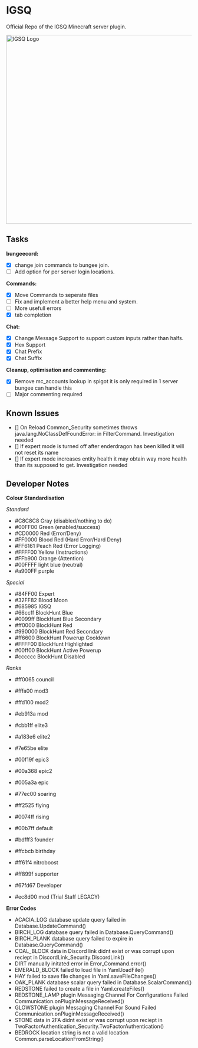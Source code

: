# IGSQ
Official Repo of the IGSQ Minecraft server plugin.

<img src="https://cdn.discordapp.com/attachments/741648211164528661/746779896038293574/logo.png" alt="IGSQ Logo" width="512"/>

## Tasks

**bungeecord:**
- [x] change join commands to bungee join.
- [ ] Add option for per server login locations.

**Commands:**
- [x] Move Commands to seperate files
- [ ] Fix and implement a better help menu and system.
- [ ] More usefull errors
- [x] tab completion

**Chat:**
- [x] Change Message Support to support custom inputs rather than halfs.
- [x] Hex Support
- [x] Chat Prefix
- [x] Chat Suffix

**Cleanup, optimisation and commenting:**
- [x] Remove mc_accounts lookup in spigot it is only required in 1 server bungee can handle this
- [ ] Major commenting required

## Known Issues

- [] On Reload Common_Security sometimes throws java.lang.NoClassDefFoundError: in FilterCommand. Investigation needed
- [] If expert mode is turned off after enderdragon has been killed it will not reset its name
- [] If expert mode increases entity health it may obtain way more health than its supposed to get. Investigation needed

## Developer Notes

**Colour Standardisation**

*Standard*
- #C8C8C8 Gray (disabled/nothing to do)
- #00FF00 Green (enabled/success)
- #CD0000 Red (Error/Deny)
- #FF0000 Blood Red (Hard Error/Hard Deny)
- #FF6161 Peach Red (Error Logging)
- #FFFF00 Yellow (Instructions)
- #FFb900 Orange (Attention)
- #00FFFF light blue (neutral)
- #a900FF purple

*Special*
- #84FF00 Expert
- #32FF82 Blood Moon
- #685985 IGSQ
- #66ccff BlockHunt Blue
- #0099ff BlockHunt Blue Secondary
- #ff0000 BlockHunt Red
- #990000 BlockHunt Red Secondary
- #ff6600 BlockHunt Powerup Cooldown
- #FFFF00 BlockHunt Highlighted
- #00ff00 BlockHunt Active Powerup
- #cccccc BlockHunt Disabled

*Ranks*
- #ff0065 council
- #fffa00 mod3
- #ffd100 mod2
- #eb913a mod

- #cbb1ff elite3
- #a183e6 elite2
- #7e65be elite
- #00f19f epic3
- #00a368 epic2
- #005a3a epic
- #77ec00 soaring
- #ff2525 flying
- #0074ff rising
- #00b7ff default


- #bdfff3 founder
- #ffcbcb birthday
- #ff61f4 nitroboost
- #ff899f supporter

- #67fd67 Developer

- #ec8d00 mod (Trial Staff LEGACY)

**Error Codes**

- ACACIA_LOG database update query failed in Database.UpdateCommand()
- BIRCH_LOG database query failed in Database.QueryCommand()
- BIRCH_PLANK database query failed to expire in Database.QueryCommand()
- COAL_BLOCK data in Discord link didnt exist or was corrupt upon reciept in DiscordLink_Security.DiscordLink()
- DIRT manually initated error in Error_Command.error()
- EMERALD_BLOCK failed to load file in Yaml.loadFile()
- HAY failed to save file changes in Yaml.saveFileChanges()
- OAK_PLANK database scalar query failed in Database.ScalarCommand()
- REDSTONE failed to create a file in Yaml.createFiles()
- REDSTONE_LAMP plugin Messaging Channel For Configurations Failed Communication.onPluginMessageReceived()
- GLOWSTONE plugin Messaging Channel For Sound Failed Communication.onPluginMessageReceived()
- STONE data in 2FA didnt exist or was corrupt upon reciept in TwoFactorAuthentication_Security.TwoFactorAuthentication()
- BEDROCK location string is not a valid location Common.parseLocationFromString()


